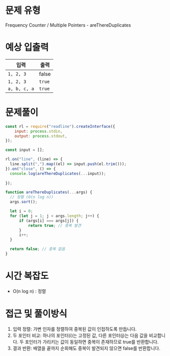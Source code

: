 # 문제 유형
Frequency Counter / Multiple Pointers - areThereDuplicates

# 예상 입출력

| 입력 | 출력 |
|---|---|
| `1, 2, 3` | false  |
| `1, 2, 3` | `true` |
| `a, b, c, a`  | `true`  |


# 문제풀이

```js
const rl = require("readline").createInterface({
    input: process.stdin,
    output: process.stdout,
});

const input = [];

rl.on("line", (line) => {
  line.split(",").map((el) => input.push(el.trim()));
}).on("close", () => {
  console.log(areThereDuplicates(...input));
    
});

function areThereDuplicates(...args) {
  // 정렬 (O(n log n))
  args.sort();

  let i = 0;
  for (let j = 1; j < args.length; j++) {
      if (args[i] === args[j]) {
          return true; // 중복 발견
      }
      i++;
  }

  return false; // 중복 없음
}

```

# 시간 복잡도
- O(n log n) : 정렬

# 접근 및 풀이방식
1. 입력 정렬:
가변 인자를 정렬하여 중복된 값이 인접하도록 만듭니다.
2. 두 포인터 비교:
하나의 포인터(i)는 고정된 값, 다른 포인터(j)는 다음 값을 비교합니다.
두 포인터가 가리키는 값이 동일하면 중복이 존재하므로 true를 반환합니다.
3. 결과 반환:
배열을 끝까지 순회해도 중복이 발견되지 않으면 false를 반환합니다.
